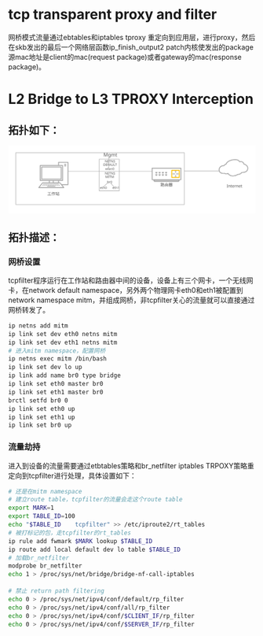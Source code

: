 # tcp transparent proxy and filter
网桥模式流量通过ebtables和iptables tproxy 重定向到应用层，进行proxy，然后在skb发出的最后一个网络层函数ip_finish_output2 patch内核使发出的package源mac地址是client的mac(request package)或者gateway的mac(response package)。
# L2 Bridge to L3 TPROXY Interception
## 拓扑如下：
![image](https://raw.githubusercontent.com/imatespl/tcp-transparent-proxy/master/transparent-proxy.svg)
## 拓扑描述：
### 网桥设置
tcpfilter程序运行在工作站和路由器中间的设备，设备上有三个网卡，一个无线网卡，在network default namespace，另外两个物理网卡eth0和eth1被配置到network namespace mitm，并组成网桥，非tcpfilter关心的流量就可以直接通过网桥转发了。<br>
```bash
ip netns add mitm
ip link set dev eth0 netns mitm
ip link set dev eth1 netns mitm
# 进入mitm namespace，配置网桥
ip netns exec mitm /bin/bash
ip link set dev lo up
ip link add name br0 type bridge
ip link set eth0 master br0
ip link set eth1 master br0
brctl setfd br0 0
ip link set eth0 up
ip link set eth1 up
ip link set br0 up
```
### 流量劫持
进入到设备的流量需要通过etbtables策略和br_netfilter iptables TRPOXY策略重定向到tcpfilter进行处理，具体设置如下：
```bash
# 还是在mitm namespace
# 建立route table，tcpfilter的流量会走这个route table
export MARK=1
export TABLE_ID=100
echo "$TABLE_ID    tcpfilter" >> /etc/iproute2/rt_tables
# 被打标记的包，走tcpfilter的rt_tables
ip rule add fwmark $MARK lookup $TABLE_ID
ip route add local default dev lo table $TABLE_ID
# 加载br_netfilter
modprobe br_netfilter
echo 1 > /proc/sys/net/bridge/bridge-nf-call-iptables

# 禁止 return path filtering
echo 0 > /proc/sys/net/ipv4/conf/default/rp_filter
echo 0 > /proc/sys/net/ipv4/conf/all/rp_filter
echo 0 > /proc/sys/net/ipv4/conf/$CLIENT_IF/rp_filter
echo 0 > /proc/sys/net/ipv4/conf/$SERVER_IF/rp_filter

